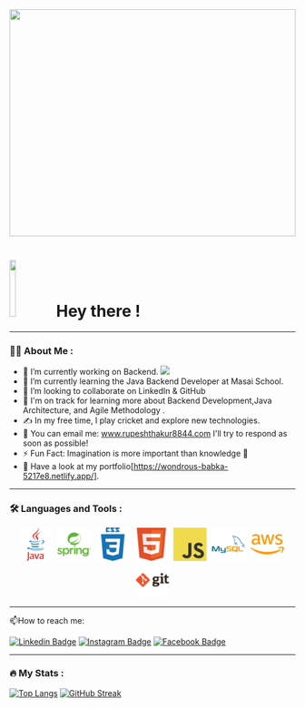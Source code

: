 <div align="center">
  <img src="https://media.giphy.com/media/dWesBcTLavkZuG35MI/giphy.gif" width="100%" height="400" />
</div>
<h1>
  <img src="https://media.giphy.com/media/hvRJCLFzcasrR4ia7z/giphy.gif" width="15%" height="100"/>
   Hey there !
</h1>

---

### :woman_technologist: About Me :

- :telescope: I’m currently working on Backend. <img src="https://media.giphy.com/media/WUlplcMpOCEmTGBtBW/giphy.gif" width="30">
- 🌱 I’m currently learning the Java Backend Developer at Masai School.
- 👯 I’m looking to collaborate on LinkedIn & GitHub
- :seedling:  I'm on track for learning more about Backend Development,Java Architecture, and Agile Methodology .
- ✍️  In my free time, I play cricket and explore new technologies.
- 💬 You can email me: www.rupeshthakur8844.com I'll try to respond as soon as possible!
- ⚡ Fun Fact: Imagination is more important than knowledge 📖
- 💬 Have a look at my portfolio[https://wondrous-babka-5217e8.netlify.app/].

---

### :hammer_and_wrench: Languages and Tools :
<div align="center">
  <img src="https://github.com/devicons/devicon/blob/master/icons/java/java-original-wordmark.svg" title="Java" alt="Java" width="60" height="60"/>&nbsp;
  <img src="https://github.com/devicons/devicon/blob/master/icons/spring/spring-original-wordmark.svg" title="Spring" alt="Spring" width="60" height="60"/>&nbsp;
  <img src="https://github.com/devicons/devicon/blob/master/icons/css3/css3-plain-wordmark.svg"  title="CSS3" alt="CSS" width="60" height="60"/>&nbsp;
  <img src="https://github.com/devicons/devicon/blob/master/icons/html5/html5-original.svg" title="HTML5" alt="HTML" width="60" height="60"/>&nbsp;
  <img src="https://github.com/devicons/devicon/blob/master/icons/javascript/javascript-original.svg" title="JavaScript" alt="JavaScript" width="60" height="60"/>&nbsp;
  <img src="https://github.com/devicons/devicon/blob/master/icons/mysql/mysql-original-wordmark.svg" title="MySQL"  alt="MySQL" width="60" height="60"/>&nbsp;
  <img src="https://github.com/devicons/devicon/blob/master/icons/amazonwebservices/amazonwebservices-plain-wordmark.svg" title="AWS" alt="AWS" width="60" height="60"/>&nbsp;
  <img src="https://github.com/devicons/devicon/blob/master/icons/git/git-original-wordmark.svg" title="Git" **alt="Git" width="60" height="60"/>
</div>

---
:mailbox:How to reach me:

[![Linkedin Badge](https://img.shields.io/badge/-LINKEDIN-blue?style=flat&logo=Linkedin&logoColor=white)](https://www.linkedin.com/in/rupeshthakur8844/)
[![Instagram Badge](https://img.shields.io/badge/-INSTAGRAM-black?style=flat&logo=Instagram&logoColor=whilte)](https://www.instagram.com/rupeshthakur01/)
[![Facebook Badge](https://img.shields.io/badge/-FACEBOOK-white?style=flat&logo=facebook&logoColor=whilte)](https://www.facebook.com/rupesh.thakur.127201/)

---

### :fire: My Stats :
[![Top Langs](https://github-readme-stats.vercel.app/api/top-langs/?username=Rupesh8844&layout=compact&theme=vision-friendly-dark)](https://github.com/anuraghazra/github-readme-stats)                                                                                                                  [![GitHub Streak](http://github-readme-streak-stats.herokuapp.com?user=Rupesh8844&theme=dark&background=000000)](https://git.io/streak-stats)
